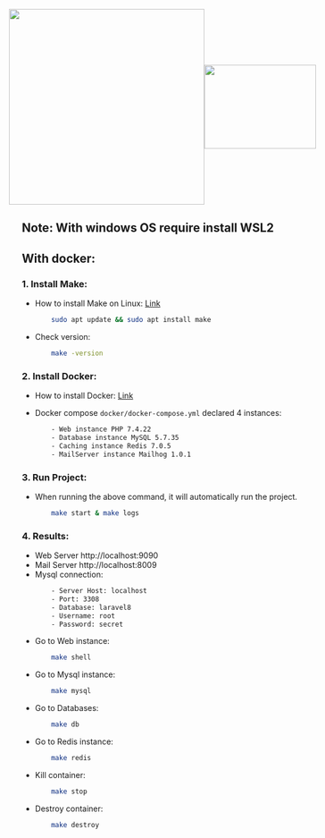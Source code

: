 <p align="center" style="justify-content: center; display:flex; align-items: center;">
    <a href="https://laravel.com" target="_blank"><img src="https://raw.githubusercontent.com/laravel/art/master/logo-lockup/5%20SVG/2%20CMYK/1%20Full%20Color/laravel-logolockup-cmyk-red.svg" width="350"></a> 
    <!-- <font size="7" style="margin-right: 30px; padding-bottom: 20px">+</font> -->
    <a href="https://www.docker.com/" target="_blank"><img src="https://avatars.githubusercontent.com/u/7739233?s=200&v=4" width="200" height="150"></a>
</p>


## Note: With windows OS require install WSL2
## With docker:

### 1. Install Make:
- How to install Make on Linux: [Link](https://linuxhint.com/install-make-ubuntu)

    ```bash
        sudo apt update && sudo apt install make
    ```
- Check version:

    ```bash
        make -version
    ```

### 2. Install Docker:

- How to install Docker: [Link](https://www.docker.com/)
- Docker compose `docker/docker-compose.yml` declared 4 instances:

    ```bash
        - Web instance PHP 7.4.22
        - Database instance MySQL 5.7.35
        - Caching instance Redis 7.0.5
        - MailServer instance Mailhog 1.0.1
    ```

### 3. Run Project:

- When running the above command, it will automatically run the project.

    ```bash
        make start & make logs
    ```
### 4. Results:

- Web Server http://localhost:9090
- Mail Server http://localhost:8009
- Mysql connection:  
    ```bash
        - Server Host: localhost
        - Port: 3308
        - Database: laravel8
        - Username: root
        - Password: secret
    ```
- Go to Web instance: 
    ```bash
        make shell
    ```
- Go to Mysql instance: 
    ```bash
        make mysql
    ```
- Go to Databases: 
    ```bash
        make db
    ```
- Go to Redis instance: 
    ```bash
        make redis
    ```
- Kill container: 
    ```bash
        make stop
    ```
- Destroy container: 
    ```bash
        make destroy
    ```
